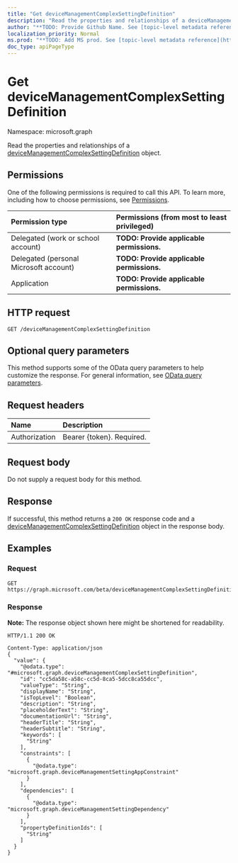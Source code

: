 ```yaml
---
title: "Get deviceManagementComplexSettingDefinition"
description: "Read the properties and relationships of a deviceManagementComplexSettingDefinition object."
author: "**TODO: Provide Github Name. See [topic-level metadata reference](https://msgo.azurewebsites.net/add/document/guidelines/metadata.html#topic-level-metadata)**"
localization_priority: Normal
ms.prod: "**TODO: Add MS prod. See [topic-level metadata reference](https://msgo.azurewebsites.net/add/document/guidelines/metadata.html#topic-level-metadata)**"
doc_type: apiPageType
---
```


# Get deviceManagementComplexSettingDefinition
Namespace: microsoft.graph

Read the properties and relationships of a [deviceManagementComplexSettingDefinition](../resources/intune-devicemanagementcomplexsettingdefinition.md) object.

## Permissions
One of the following permissions is required to call this API. To learn more, including how to choose permissions, see [Permissions](/graph/permissions-reference).

|Permission type|Permissions (from most to least privileged)|
|:---|:---|
|Delegated (work or school account)|**TODO: Provide applicable permissions.**|
|Delegated (personal Microsoft account)|**TODO: Provide applicable permissions.**|
|Application|**TODO: Provide applicable permissions.**|

## HTTP request

<!-- {
  "blockType": "ignored"
}
-->
``` http
GET /deviceManagementComplexSettingDefinition
```

## Optional query parameters
This method supports some of the OData query parameters to help customize the response. For general information, see [OData query parameters](/graph/query-parameters).

## Request headers
|Name|Description|
|:---|:---|
|Authorization|Bearer {token}. Required.|

## Request body
Do not supply a request body for this method.

## Response

If successful, this method returns a `200 OK` response code and a [deviceManagementComplexSettingDefinition](../resources/intune-devicemanagementcomplexsettingdefinition.md) object in the response body.

## Examples

### Request
<!-- {
  "blockType": "request",
  "name": "get_devicemanagementcomplexsettingdefinition"
}
-->
``` http
GET https://graph.microsoft.com/beta/deviceManagementComplexSettingDefinition
```


### Response
**Note:** The response object shown here might be shortened for readability.
<!-- {
  "blockType": "response",
  "truncated": true,
  "@odata.type": "microsoft.graph.deviceManagementComplexSettingDefinition"
}
-->
``` http
HTTP/1.1 200 OK

Content-Type: application/json
{
  "value": {
    "@odata.type": "#microsoft.graph.deviceManagementComplexSettingDefinition",
    "id": "cc5da58c-a58c-cc5d-8ca5-5dcc8ca55dcc",
    "valueType": "String",
    "displayName": "String",
    "isTopLevel": "Boolean",
    "description": "String",
    "placeholderText": "String",
    "documentationUrl": "String",
    "headerTitle": "String",
    "headerSubtitle": "String",
    "keywords": [
      "String"
    ],
    "constraints": [
      {
        "@odata.type": "microsoft.graph.deviceManagementSettingAppConstraint"
      }
    ],
    "dependencies": [
      {
        "@odata.type": "microsoft.graph.deviceManagementSettingDependency"
      }
    ],
    "propertyDefinitionIds": [
      "String"
    ]
  }
}
```

